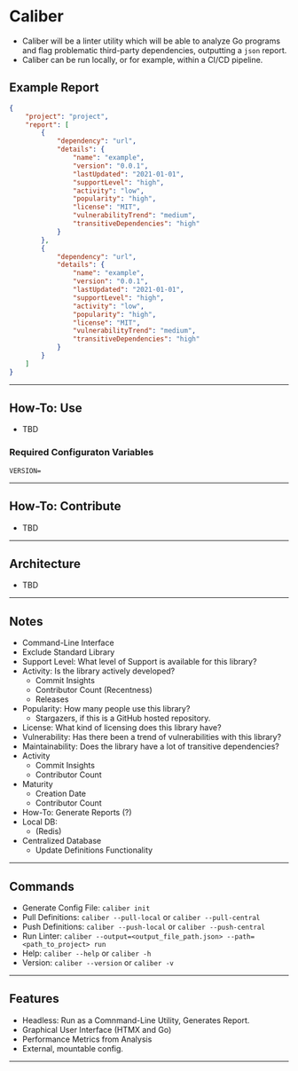 # Caliber

- Caliber will be a linter utility which will be able to analyze Go programs and flag problematic third-party dependencies, outputting a `json` report. 
- Caliber can be run locally, or for example, within a CI/CD pipeline.

## Example Report

```json
{
    "project": "project",
    "report": [
        {
            "dependency": "url",
            "details": {
                "name": "example",
                "version": "0.0.1",
                "lastUpdated": "2021-01-01",
                "supportLevel": "high",
                "activity": "low",
                "popularity": "high",
                "license": "MIT",
                "vulnerabilityTrend": "medium",
                "transitiveDependencies": "high"
            }
        },
        {
            "dependency": "url",
            "details": {
                "name": "example",
                "version": "0.0.1",
                "lastUpdated": "2021-01-01",
                "supportLevel": "high",
                "activity": "low",
                "popularity": "high",
                "license": "MIT",
                "vulnerabilityTrend": "medium",
                "transitiveDependencies": "high"
            }
        }
    ]
}
```

---

## How-To: Use

- TBD

### Required Configuraton Variables

```
VERSION=
```

---

## How-To: Contribute

- TBD

---

## Architecture

- TBD

---

## Notes

- Command-Line Interface
- Exclude Standard Library
- Support Level: What level of Support is available for this library?
- Activity: Is the library actively developed?
    - Commit Insights
    - Contributor Count (Recentness)
    - Releases
- Popularity: How many people use this library?
    - Stargazers, if this is a GitHub hosted repository.
- License: What kind of licensing does this library have?
- Vulnerability: Has there been a trend of vulnerabilities with this library?
- Maintainability: Does the library have a lot of transitive dependencies?
- Activity
    - Commit Insights 
    - Contributor Count
- Maturity
    - Creation Date
    - Contributor Count
- How-To: Generate Reports (?)
- Local DB: 
    - (Redis)
- Centralized Database
    - Update Definitions Functionality

---

## Commands

- Generate Config File: `caliber init`
- Pull Definitions: `caliber --pull-local` or `caliber --pull-central`
- Push Definitions: `caliber --push-local` or `caliber --push-central`
- Run Linter: `caliber --output=<output_file_path.json> --path=<path_to_project> run` 
- Help: `caliber --help` or `caliber -h`
- Version: `caliber --version` or `caliber -v`

---

## Features

- Headless: Run as a Comnmand-Line Utility, Generates Report.
- Graphical User Interface (HTMX and Go)
- Performance Metrics from Analysis
- External, mountable config.

---